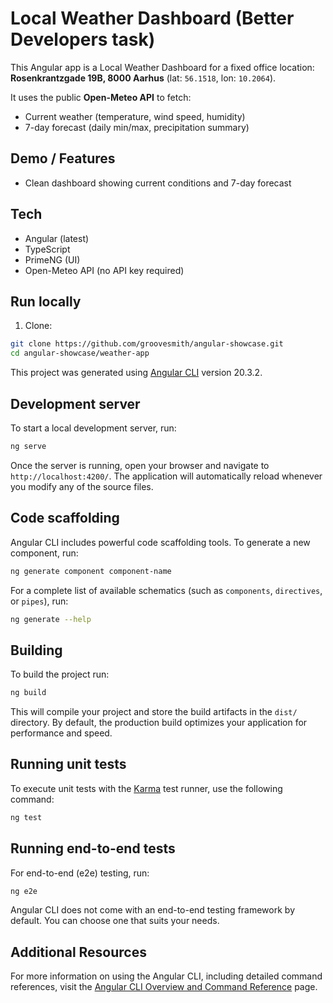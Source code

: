 # Local Weather Dashboard (Better Developers task)

This Angular app is a Local Weather Dashboard for a fixed office location:
**Rosenkrantzgade 19B, 8000 Aarhus** (lat: `56.1518`, lon: `10.2064`).

It uses the public **Open-Meteo API** to fetch:
- Current weather (temperature, wind speed, humidity)
- 7-day forecast (daily min/max, precipitation summary)

## Demo / Features
- Clean dashboard showing current conditions and 7-day forecast

## Tech
- Angular (latest)
- TypeScript
- PrimeNG (UI)
- Open-Meteo API (no API key required)

## Run locally
1. Clone:
```bash
git clone https://github.com/groovesmith/angular-showcase.git
cd angular-showcase/weather-app
```

This project was generated using [Angular CLI](https://github.com/angular/angular-cli) version 20.3.2.

## Development server

To start a local development server, run:

```bash
ng serve
```

Once the server is running, open your browser and navigate to `http://localhost:4200/`. The application will automatically reload whenever you modify any of the source files.

## Code scaffolding

Angular CLI includes powerful code scaffolding tools. To generate a new component, run:

```bash
ng generate component component-name
```

For a complete list of available schematics (such as `components`, `directives`, or `pipes`), run:

```bash
ng generate --help
```

## Building

To build the project run:

```bash
ng build
```

This will compile your project and store the build artifacts in the `dist/` directory. By default, the production build optimizes your application for performance and speed.

## Running unit tests

To execute unit tests with the [Karma](https://karma-runner.github.io) test runner, use the following command:

```bash
ng test
```

## Running end-to-end tests

For end-to-end (e2e) testing, run:

```bash
ng e2e
```

Angular CLI does not come with an end-to-end testing framework by default. You can choose one that suits your needs.

## Additional Resources

For more information on using the Angular CLI, including detailed command references, visit the [Angular CLI Overview and Command Reference](https://angular.dev/tools/cli) page.
